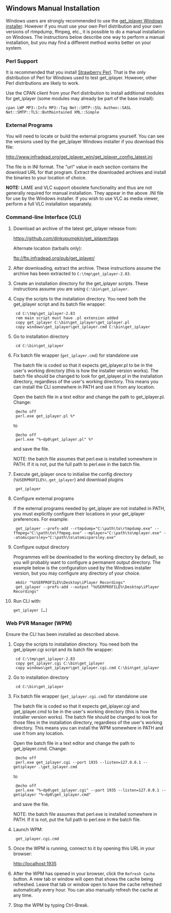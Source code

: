 ## Windows Manual Installation

Windows users are strongly recommended to use the [get_iplayer Windows installer](winsetup).  However if you must use your own Perl distribution and your own versions of rtmpdump, ffmpeg, etc., it is possible to do a manual installation on Windows.  The instructions below describe one way to perform a manual installation, but you may find a different method works better on your system.

### Perl Support

It is recommended that you install [Strawberry Perl](http://strawberryperl.com/).  That is the only distribution of Perl for Windows used to test get_iplayer.  However, other Perl distributions are likely to work.

Use the CPAN client from your Perl distribution to install additional modules for get_iplayer (some modules may already be part of the base install):

	cpan LWP MP3::Info MP3::Tag Net::SMTP::SSL Authen::SASL Net::SMTP::TLS::ButMaintained XML::Simple

### External Programs

You will need to locate or build the external programs yourself.  You can see the versions used by the get_iplayer Windows installer if you download this file:

<http://www.infradead.org/get_iplayer_win/get_iplayer_config_latest.ini>

The file is in INI format.  The "url" value in each section contains the  download URL for that program.  Extract the downloaded archives and install the binaries to your location of choice.

**NOTE:** LAME and VLC support obsolete functionality and thus are not generally required for manual installation.  They appear in the above .INI file for use by the Windows installer.  If you wish to use VLC as media viewer, perform a full VLC installation separately.

### Command-line Interface (CLI)

1. Download an archive of the latest get_iplayer release from:

	<https://github.com/dinkypumpkin/get_iplayer/tags>

	Alternate location (tarballs only):

	<ftp://ftp.infradead.org/pub/get_iplayer/>

2. After downloading, extract the archive.  These instructions assume the archive has been extracted to `C:\tmp\get_iplayer-2.83`.

3. Create an installation directory for the get_iplayer scripts.  These instructions assume you are using `C:\bin\get_iplayer`.

4. Copy the scripts to the installation directory.  You need both the get_iplayer script and its batch file wrapper:

		cd C:\tmp\get_iplayer-2.83
		rem main script must have .pl extension added
		copy get_iplayer C:\bin\get_iplayer\get_iplayer.pl
		copy windows\get_iplayer\get_iplayer.cmd C:\bin\get_iplayer

5. Go to installation directory
	
		cd C:\bin\get_iplayer

6. Fix batch file wrapper (`get_iplayer.cmd`) for standalone use

	The batch file is coded so that it expects get_iplayer.pl to be in the user's working directory (this is how the installer version works).  The batch file should be changed to look for get_iplayer.pl in the installation directory, regardless of the user's working directory.  This means you can install the CLI somewhere in PATH and use it from any location.

	Open the batch file in a text editor and change the path to get_iplayer.pl.  Change:

		@echo off
		perl.exe get_iplayer.pl %*
	to
		
		@echo off
		perl.exe "%~dp0\get_iplayer.pl" %*

	and save the file.
	
	NOTE: the batch file assumes that perl.exe is installed somewhere in PATH.  If it is not, put the full path to perl.exe in the batch file.	
7. Execute get_iplayer once to initialise the config directory (`%USERPROFILE%\.get_iplayer`) and download plugins

    	get_iplayer

8. Configure external programs

	If the external programs needed by get_iplayer are not installed in PATH, you must explicitly configure their locations in your get_iplayer preferences.  For example:

		get_iplayer --prefs-add --rtmpdump="C:\path\to\rtmpdump.exe" --ffmpeg="C:\path\to\ffmpeg.exe" --mplayer="C:\path\to\mplayer.exe" --atomicparsley="C:\path\to\atomicparsley.exe"

9. Configure output directory

	Programmes will be downloaded to the working directory by default, so you will probably want to configure a permanent output directory.  The example below is the configuration used by the Windows installer version, but you may configure any directory of your choice.

		mkdir "%USERPROFILE%\Desktop\iPlayer Recordings"
		get_iplayer --prefs-add --output "%USERPROFILE%\Desktop\iPlayer Recordings"

10. Run CLI with:

    	get_iplayer […]
    	

### Web PVR Manager (WPM)

Ensure the CLI has been installed as described above.

1. Copy the scripts to installation directory.   You need both the get_iplayer.cgi script and its batch file wrapper:

		cd C:\tmp\get_iplayer-2.83
		copy get_iplayer.cgi C:\bin\get_iplayer
		copy windows\get_iplayer\get_iplayer.cgi.cmd C:\bin\get_iplayer
	
2. Go to installation directory
	
		cd C:\bin\get_iplayer

3. Fix batch file wrapper (`get_iplayer.cgi.cmd`) for standalone use

	The batch file is coded so that it expects get_iplayer.cgi and get_iplayer.cmd to be in the user's working directory (this is how the installer version works).  The batch file should be changed to look for those files in the installation directory, regardless of the user's working directory.  This means you can install the WPM somewhere in PATH and use it from any location.

	Open the batch file in a text editor and change the path to get_iplayer.cmd. Change:

		@echo off
		perl.exe get_iplayer.cgi --port 1935 --listen=127.0.0.1 --getiplayer .\get_iplayer.cmd

	to
		
		@echo off
		perl.exe "%~dp0\get_iplayer.cgi" --port 1935 --listen=127.0.0.1 --getiplayer "%~dp0\get_iplayer.cmd"

	and save the file.

	NOTE: the batch file assumes that perl.exe is installed somewhere in PATH.  If it is not, put the full path to perl.exe in the batch file.

4. Launch WPM:

    	get_iplayer.cgi.cmd

5. Once the WPM is running, connect to it by opening this URL in your browser:

    <http://localhost:1935>

6. After the WPM has opened in your browser, click the `Refresh Cache` button.  A new tab or window will open that shows the cache being refreshed.  Leave that tab or window open to have the cache refreshed automatically every hour.  You can also manually refresh the cache at any time.

7. Stop the WPM by typing Ctrl-Break.
